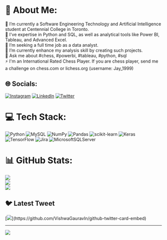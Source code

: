 # 💫 About Me:
🔭 I’m currently a Software Engineering Technology and Artificial Intelligence student at Centennial College in Toronto.<br>👯 I've expertise in Python and SQL, as well as analytical tools like Power BI, Tableau, and Advanced Excel. <br>🤝 I’m seeking a full time job as a data analyst.<br>🌱 I’m currently enhance my analysis skill by creating such projects.  <br>💬 Ask me about #chess, #powerbi, #tableau, #python, #sql <br>⚡ I'm an International Rated Chess Player. If you are chess player, send me a challenge on chess.com or lichess.org (username: Jay_1999)


## 🌐 Socials:
[![Instagram](https://img.shields.io/badge/Instagram-%23E4405F.svg?logo=Instagram&logoColor=white)](https://instagram.com/https://instagram.com/bhadreshwara_) [![LinkedIn](https://img.shields.io/badge/LinkedIn-%230077B5.svg?logo=linkedin&logoColor=white)](https://linkedin.com/in/https://www.linkedin.com/in/bhadreshwara/) [![Twitter](https://img.shields.io/badge/Twitter-%231DA1F2.svg?logo=Twitter&logoColor=white)](https://twitter.com/https://twitter.com/bhadreshwara_) 

# 💻 Tech Stack:
![Python](https://img.shields.io/badge/python-3670A0?style=flat&logo=python&logoColor=ffdd54) ![MySQL](https://img.shields.io/badge/mysql-%2300f.svg?style=flat&logo=mysql&logoColor=white) ![NumPy](https://img.shields.io/badge/numpy-%23013243.svg?style=flat&logo=numpy&logoColor=white) ![Pandas](https://img.shields.io/badge/pandas-%23150458.svg?style=flat&logo=pandas&logoColor=white) ![scikit-learn](https://img.shields.io/badge/scikit--learn-%23F7931E.svg?style=flat&logo=scikit-learn&logoColor=white) ![Keras](https://img.shields.io/badge/Keras-%23D00000.svg?style=flat&logo=Keras&logoColor=white) ![TensorFlow](https://img.shields.io/badge/TensorFlow-%23FF6F00.svg?style=flat&logo=TensorFlow&logoColor=white) ![Jira](https://img.shields.io/badge/jira-%230A0FFF.svg?style=flat&logo=jira&logoColor=white) ![MicrosoftSQLServer](https://img.shields.io/badge/Microsoft%20SQL%20Sever-CC2927?style=flat&logo=microsoft%20sql%20server&logoColor=white)
# 📊 GitHub Stats:
![](https://github-readme-stats.vercel.app/api?username=Bhadreshwara&theme=dark&hide_border=false&include_all_commits=true&count_private=false)<br/>
![](https://github-readme-streak-stats.herokuapp.com/?user=Bhadreshwara&theme=dark&hide_border=false)<br/>
![](https://github-readme-stats.vercel.app/api/top-langs/?username=Bhadreshwara&theme=dark&hide_border=false&include_all_commits=true&count_private=false&layout=compact)

## 🐦 Latest Tweet
[![](https://gtce.itsvg.in/api?username=https://twitter.com/bhadreshwara_)](https://github.com/VishwaGauravIn/github-twitter-card-embed)

---
[![](https://visitcount.itsvg.in/api?id=Bhadreshwara&icon=0&color=1)](https://visitcount.itsvg.in)

